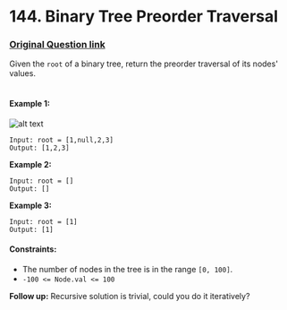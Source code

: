 # 144. Binary Tree Preorder Traversal
### [Original Question link](https://leetcode.com/problems/binary-tree-preorder-traversal/)
Given the ```root``` of a binary tree, return the preorder traversal of its nodes' values.
<br><br>

#### Example 1:
![alt text](https://assets.leetcode.com/uploads/2020/09/15/inorder_1.jpg)
```
Input: root = [1,null,2,3]
Output: [1,2,3]
```

**Example 2:**
```
Input: root = []
Output: []
```

**Example 3:**
```
Input: root = [1]
Output: [1]
```

#### Constraints:
* The number of nodes in the tree is in the range ```[0, 100]```.
* ```-100 <= Node.val <= 100```

**Follow up:** Recursive solution is trivial, could you do it iteratively?

